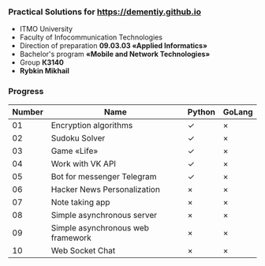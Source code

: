 ### Practical Solutions for https://dementiy.github.io
* ITMO University
* Faculty of Infocommunication Technologies
* Direction of preparation **09.03.03 «Applied Informatics»**
* Bachelor's program **«Mobile and Network Technologies»**
* Group **К3140**
* **Rybkin Mikhail**

### Progress 

| Number | Name | Python | GoLang |
| ------ | ------ | ------ | ------ |
| 01 | Encryption algorithms | ✓ | ×|
| 02 | Sudoku Solver | ✓ | × |
| 03 | Game «Life» | ✓ | × |
| 04 | Work with VK API | ✓ | × |
| 05 | Bot for messenger Telegram | ✓ | × |
| 06 | Hacker News Personalization | × | × |
| 07 | Note taking app | × | × |
| 08 | Simple asynchronous server | × | × |
| 09 | Simple asynchronous web framework | × | × |
| 10 | Web Socket Chat | × | × |